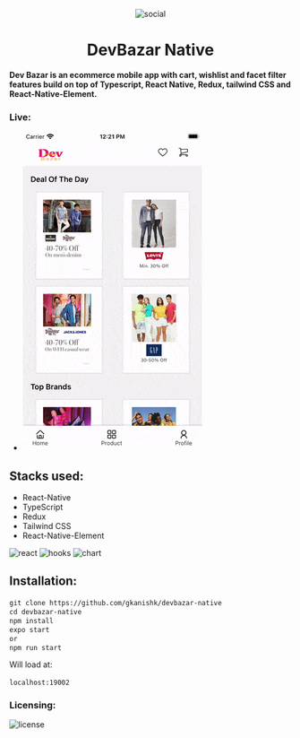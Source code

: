 <p align="center">
    <img src="https://www.futuremind.com/m/cache/c8/15/c8150d863e584ed42ccfbdc3f3f1aa3a.jpg" alt="social" width="150px">
    <br>
    <h1 align="center" >DevBazar Native</h1>
</p>

**Dev Bazar is an ecommerce mobile app with cart, wishlist and facet filter features build on top of Typescript, React Native, Redux, tailwind CSS and React-Native-Element.**

### Live:
   - ![demo](/assets/devNative.gif)

## Stacks used:
- React-Native
- TypeScript
- Redux
- Tailwind CSS
- React-Native-Element

![react](https://img.shields.io/badge/frontend-ReactNative-blue) ![hooks](https://img.shields.io/badge/state-Redux-purple) ![chart](https://img.shields.io/badge/style-tailwindcss-lightblue)

## Installation:

```
git clone https://github.com/gkanishk/devbazar-native
cd devbazar-native
npm install
expo start
or
npm run start

```
Will load at:

`localhost:19002`

### Licensing:
![license](https://shields.io/badge/LICENCE-MIT-green?style=for-the-badgen)

